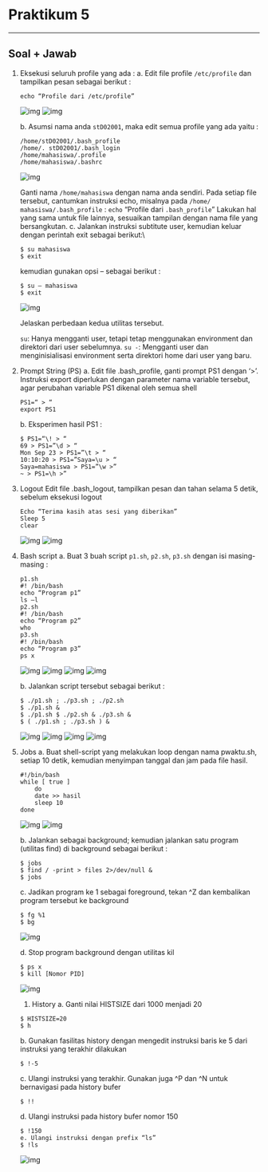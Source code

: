 # Praktikum 5
---
## Soal + Jawab

1. Eksekusi seluruh profile yang ada :
    a. Edit file profile `/etc/profile` dan tampilkan pesan sebagai berikut :
    ```
    echo “Profile dari /etc/profile”
    ```

    ![img](res/1a.png)
    ![img](res/1aa.png)

    b. Asumsi nama anda `stD02001`, maka edit semua profile yang ada yaitu :
    ```
    /home/stD02001/.bash_profile
    /home/. stD02001/.bash_login
    /home/mahasiswa/.profile
    /home/mahasiswa/.bashrc
    ```

    ![img](res/1b.png)
    
    Ganti nama `/home/mahasiswa` dengan nama anda sendiri. Pada setiap file tersebut, cantumkan instruksi echo, misalnya pada `/home/ mahasiswa/.bash_profile` :
    `echo` “Profile dari `.bash_profile`”
    Lakukan hal yang sama untuk file lainnya, sesuaikan tampilan dengan nama file yang bersangkutan.
    c. Jalankan instruksi subtitute user, kemudian keluar dengan perintah exit sebagai berikut:\
    ```
    $ su mahasiswa
    $ exit
    ```
    kemudian gunakan opsi – sebagai berikut :
    ```
    $ su – mahasiswa
    $ exit
    ```
    ![img](res/1c.png)

    Jelaskan perbedaan kedua utilitas tersebut.  

    `su`: Hanya mengganti user, tetapi tetap menggunakan environment dan direktori dari user sebelumnya.
    `su -`: Mengganti user dan menginisialisasi environment serta direktori home dari user yang baru.

2. Prompt String (PS)
    a. Edit file .bash_profile, ganti prompt PS1 dengan ‘>’. Instruksi export diperlukan dengan parameter nama variable tersebut, agar perubahan variable PS1 dikenal oleh semua shell
    ```
    PS1=“ > “
    export PS1
    ```
    b. Eksperimen hasil PS1 :
    ```
    $ PS1=“\! > “
    69 > PS1=”\d > “
    Mon Sep 23 > PS1=”\t > “
    10:10:20 > PS1=”Saya=\u > “
    Saya=mahasiswa > PS1=”\w >”
    ~ > PS1=\h >”
    ```
3. Logout
    Edit file .bash_logout, tampilkan pesan dan tahan selama 5 detik, sebelum eksekusi logout
    ```
    Echo “Terima kasih atas sesi yang diberikan”
    Sleep 5
    clear
    ```

    ![img](res/3a.png)
    ![img](res/3b.png)

4. Bash script
    a. Buat 3 buah script `p1.sh`, `p2.sh`, `p3.sh` dengan isi masing-masing :
    ```
    p1.sh
    #! /bin/bash
    echo “Program p1”
    ls –l
    p2.sh
    #! /bin/bash
    echo “Program p2”
    who
    p3.sh
    #! /bin/bash
    echo “Program p3”
    ps x
    ```

    ![img](res/4aa.png)
    ![img](res/4ab.png)
    ![img](res/4ac.png)
    ![img](res/4b.png)

    b. Jalankan script tersebut sebagai berikut :
    ```
    $ ./p1.sh ; ./p3.sh ; ./p2.sh
    $ ./p1.sh &
    $ ./p1.sh $ ./p2.sh & ./p3.sh &
    $ ( ./p1.sh ; ./p3.sh ) &
    ```

    ![img](res/4b.png)
    ![img](res/4bb.png)
    ![img](res/4bc.png)
    ![img](res/4bd.png)
5. Jobs
    a. Buat shell-script yang melakukan loop dengan nama pwaktu.sh, setiap 10 detik, kemudian menyimpan tanggal dan jam pada file hasil.
    ```
    #!/bin/bash
    while [ true ]
        do
        date >> hasil
        sleep 10
    done
    ```

    ![img](res/5a.png)
    ![img](res/5ab.png)

    b. Jalankan sebagai background; kemudian jalankan satu program (utilitas find) di background sebagai berikut :
    ```
    $ jobs
    $ find / -print > files 2>/dev/null &
    $ jobs
    ```
    c. Jadikan program ke 1 sebagai foreground, tekan ^Z dan kembalikan program tersebut ke background
    ```
    $ fg %1
    $ bg
    ```

      ![img](res/5bc.png)

    d. Stop program background dengan utilitas kil
    ```
    $ ps x
    $ kill [Nomor PID]
    ```

      ![img](res/5d.png)

    1. History
    a. Ganti nilai HISTSIZE dari 1000 menjadi 20
    ```
    $ HISTSIZE=20
    $ h
    ```
    b. Gunakan fasilitas history dengan mengedit instruksi baris ke 5 dari instruksi yang terakhir dilakukan
    ```
    $ !-5
    ```
    c. Ulangi instruksi yang terakhir. Gunakan juga ^P dan ^N untuk bernavigasi pada history bufer
    ```
    $ !!
    ```
    d. Ulangi instruksi pada history bufer nomor 150
    ```
    $ !150
    e. Ulangi instruksi dengan prefix “ls”
    $ !ls
    ```

    ![img](res/6.png)